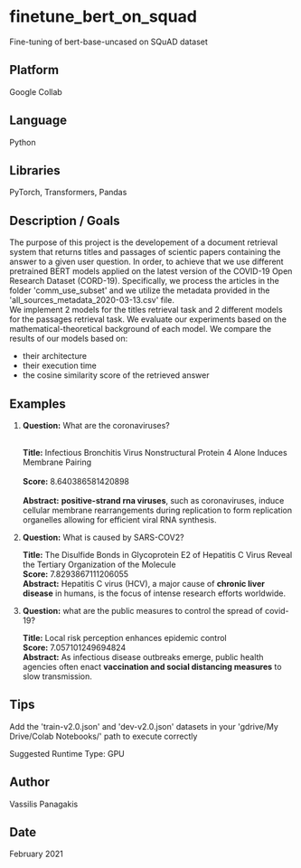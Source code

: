 # finetune_bert_on_squad
Fine-tuning of bert-base-uncased on SQuAD dataset  

## Platform
Google Collab

## Language
Python

## Libraries
PyTorch, Transformers, Pandas

## Description / Goals 
The purpose of this project is the developement of a document retrieval system that returns titles and passages of scientic papers containing the answer to a given user question. In order, to achieve that we use different pretrained BERT models applied on the latest version of the COVID-19 Open Research Dataset (CORD-19). Specifically, we process the articles in the folder 'comm_use_subset' and we utilize the metadata provided in the 'all_sources_metadata_2020-03-13.csv' file. <br>
We implement 2 models for the titles retrieval task and 2 different models for the passages retrieval task. We evaluate our experiments based on the mathematical-theoretical background of each model. We compare the results of our models based on:
* their architecture
* their execution time
* the cosine similarity score of the retrieved answer

## Examples
1. **Question:** What are the coronaviruses? 

    <br> **Title:** Infectious Bronchitis Virus Nonstructural Protein 4 Alone Induces Membrane Pairing </br>
    <br> **Score:** 8.640386581420898 </br>
    <br> **Abstract:** **positive-strand rna viruses**, such as coronaviruses, induce cellular membrane rearrangements during replication to form replication organelles allowing           for efficient viral RNA synthesis. </br>

2. **Question:** What is caused by SARS-COV2? <br>

    **Title:** The Disulfide Bonds in Glycoprotein E2 of Hepatitis C Virus Reveal the Tertiary Organization of the Molecule <br>
    **Score:** 7.8293867111206055 <br>
    **Abstract:** Hepatitis C virus (HCV), a major cause of **chronic liver disease** in humans, is the focus of intense research efforts worldwide. <br>

3. **Question:** what are the public measures to control the spread of covid-19? <br>

    **Title:** Local risk perception enhances epidemic control <br>
    **Score:** 7.057101249694824 <br>
    **Abstract:** As infectious disease outbreaks emerge, public health agencies often enact **vaccination and social distancing measures** to slow transmission. <br>

## Tips
Add the 'train-v2.0.json' and 'dev-v2.0.json' datasets in your 'gdrive/My Drive/Colab Notebooks/' path to execute correctly

Suggested Runtime Type: GPU

## Author
Vassilis Panagakis

## Date
February 2021
